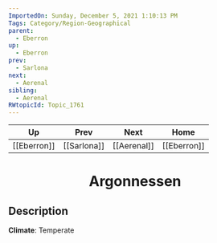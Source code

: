 ```yaml
---
ImportedOn: Sunday, December 5, 2021 1:10:13 PM
Tags: Category/Region-Geographical
parent:
  - Eberron
up:
  - Eberron
prev:
  - Sarlona
next:
  - Aerenal
sibling:
  - Aerenal
RWtopicId: Topic_1761
---
```


| Up | Prev | Next | Home |
|----|------|------|------|
| [[Eberron]] | [[Sarlona]] | [[Aerenal]] | [[Eberron]] |

# <center>Argonnessen</center>

## Description

**Climate**: Temperate
